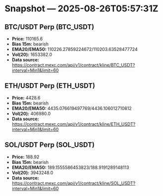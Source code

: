 # Snapshot — 2025-08-26T05:57:31Z

## BTC/USDT Perp (BTC_USDT)
- **Price:** 110165.6
- **Bias 15m:** bearish
- **EMA20/EMA50:** 110226.27859224672/110203.63528477724
- **Vol(20):** 1653382.0
- **Data source:** https://contract.mexc.com/api/v1/contract/kline/BTC_USDT?interval=Min1&limit=60

## ETH/USDT Perp (ETH_USDT)
- **Price:** 4428.6
- **Bias 15m:** bearish
- **EMA20/EMA50:** 4435.076619497769/4436.106012710812
- **Vol(20):** 406980.0
- **Data source:** https://contract.mexc.com/api/v1/contract/kline/ETH_USDT?interval=Min1&limit=60

## SOL/USDT Perp (SOL_USDT)
- **Price:** 188.92
- **Bias 15m:** bearish
- **EMA20/EMA50:** 189.1555586453823/188.9191289148113
- **Vol(20):** 3943248.0
- **Data source:** https://contract.mexc.com/api/v1/contract/kline/SOL_USDT?interval=Min1&limit=60
